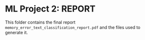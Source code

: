 # ML Project 2: REPORT
This folder contains the final report `memory_error_text_classification_report.pdf` and the files used to generate it.
